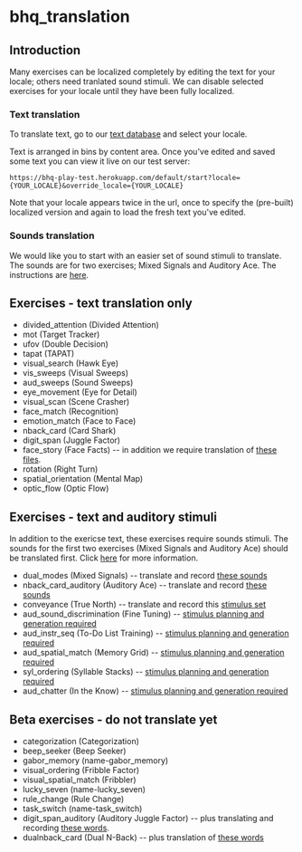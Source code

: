 bhq_translation
===============

## Introduction
Many exercises can be localized completely by editing the text for your locale; others need tranlated sound stimuli. We can disable selected exercises for your locale until they have been fully localized.

### Text translation
To translate text, go to our [text database](https://tra:vame4uFA@tra.cloudant.com/rfm_loc/_design/rfm_loc/index.html#) and select your locale.

Text is arranged in bins by content area. Once you've edited and saved some text you can view it live on our test server:

	https://bhq-play-test.herokuapp.com/default/start?locale={YOUR_LOCALE}&override_locale={YOUR_LOCALE}
	
Note that your locale appears twice in the url, once to specify the (pre-built) localized version and again to load the fresh text you've edited.

### Sounds translation
We would like you to start with an easier set of sound stimuli to translate. The sounds are for two exercises; Mixed Signals and Auditory Ace.  The instructions are [here](easy_translations.md).

## Exercises - text translation only

* divided_attention (Divided Attention)
* mot (Target Tracker)
* ufov (Double Decision)
* tapat (TAPAT)
* visual_search (Hawk Eye)
* vis_sweeps (Visual Sweeps)
* aud_sweeps (Sound Sweeps)
* eye_movement (Eye for Detail)
* visual_scan (Scene Crasher)
* face_match (Recognition)
* emotion_match (Face to Face)
* nback_card (Card Shark)
* digit_span (Juggle Factor)
* face_story (Face Facts) -- in addition we require translation of [these files](face_story).
* rotation (Right Turn)
* spatial_orientation (Mental Map)
* optic_flow (Optic Flow)


## Exercises - text and auditory stimuli
In addition to the exericse text, these exercises require sounds stimuli. The sounds for the first two exercises (Mixed Signals and Auditory Ace) should be translated first. Click [here](easy_translations.md) for more information. 
* dual_modes (Mixed Signals)
 -- translate and record [these sounds](dual_modes.md)
*  nback_card_auditory (Auditory Ace)
 -- translate and record [these sounds](auditory_ace.md)
* conveyance (True North)
 -- translate and record this [stimulus set](conveyance.md)
* aud_sound_discrimination (Fine Tuning)
 -- [stimulus planning and generation required](tua.md)
* aud_instr_seq (To-Do List Training)
 -- [stimulus planning and generation required](lad.md)
* aud_spatial_match (Memory Grid)
 -- [stimulus planning and generation required](misrp.md)
* syl_ordering (Syllable Stacks)
 -- [stimulus planning and generation required](misrp.md)
*  aud_chatter (In the Know)
 -- [stimulus planning and generation required](chatter.md)

## Beta exercises  - do not translate yet
*  categorization (Categorization)
*  beep_seeker (Beep Seeker)
*  gabor_memory (name-gabor_memory)
*  visual_ordering (Fribble Factor)
*  visual_spatial_match (Fribbler)
*  lucky_seven (name-lucky_seven)
*  rule_change (Rule Change)
*  task_switch (name-task_switch)
*  digit_span_auditory (Auditory Juggle Factor)
 -- plus translating and recording [these words](digit_span_auditory.md). 
*  dualnback_card (Dual N-Back)
 -- plus translation of [these words](auditory_ace.md) 














